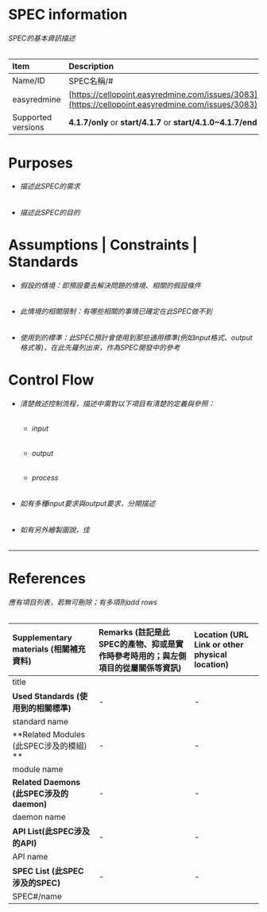 # SPEC information

###### SPEC的基本資訊描述

| Item | Description |
| :--- | :--- |
| Name/ID | SPEC名稱/\# |
| easyredmine | [https://cellopoint.easyredmine.com/issues/3083](https://cellopoint.easyredmine.com/issues/3083) |
| Supported versions | **4.1.7/only** or **start/4.1.7** or **start/4.1.0~4.1.7/end** |

# Purposes

* ###### 描述此SPEC的需求
* ###### 描述此SPEC的目的

# Assumptions \| Constraints \| Standards

* ###### 假設的情境：即預設要去解決問題的情境、相關的假設條件
* ###### 此情境的相關限制：有哪些相關的事情已確定在此SPEC做不到
* ###### 使用到的標準：此SPEC預計會使用到那些通用標準\(例如input格式、output格式等\)，在此先羅列出來，作為SPEC開發中的參考

# Control Flow

* ###### 清楚敘述控制流程，描述中需對以下項目有清楚的定義與參照：

  * ###### input
  * ###### output
  * ###### process
* ###### 如有多種input要求與output要求，分開描述
* ###### 如有另外繪製圖說，佳

---

# References

###### 應有項目列表，若無可刪除；有多項則add rows

| **Supplementary materials \(相關補充資料\)** | **Remarks \(註記是此SPEC的產物、抑或是實作時參考時用的；與左側項目的從屬關係等資訊\)** | **Location \(URL Link or other physical location\)** |
| :--- | :--- | :--- |
| title |  |  |
| **Used Standards \(使用到的相關標準\)** | - | - |
| standard name |  |  |
| **Related Modules \(此SPEC涉及的模組\) ** | - | - |
| module name |  |  |
| **Related Daemons \(此SPEC涉及的daemon\)** | - | - |
| daemon name |  |  |
| **API List\(此SPEC涉及的API\)** | - | - |
| API name |  |  |
| **SPEC List \(此SPEC涉及的SPEC\)** | - | - |
| SPEC\#/name |  |  |



